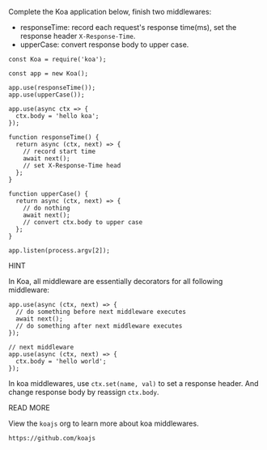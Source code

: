 Complete the Koa application below, finish two middlewares:

- responseTime: record each request's response time(ms), set the response header `X-Response-Time`.
- upperCase: convert response body to upper case.

```
const Koa = require('koa');

const app = new Koa();

app.use(responseTime());
app.use(upperCase());

app.use(async ctx => {
  ctx.body = 'hello koa';
});

function responseTime() {
  return async (ctx, next) => {
    // record start time
    await next();
    // set X-Response-Time head
  };
}

function upperCase() {
  return async (ctx, next) => {
    // do nothing
    await next();
    // convert ctx.body to upper case
  };
}

app.listen(process.argv[2]);

```

HINT

In Koa, all middleware are essentially decorators for all following middleware:

```
app.use(async (ctx, next) => {
  // do something before next middleware executes
  await next();
  // do something after next middleware executes
});

// next middleware
app.use(async (ctx, next) => {
  ctx.body = 'hello world';
});
```

In koa middlewares, use `ctx.set(name, val)` to set a response header.
And change response body by reassign `ctx.body`.

READ MORE

View the `koajs` org to learn more about koa middlewares.

```
https://github.com/koajs
```
